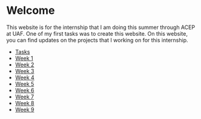 # Welcome

This website is for the internship that I am doing this summer through ACEP at UAF. One of my first tasks was to create this 
website. On this website, you can find updates on the projects that I working on for this internship.

* [Tasks](https://kjswedberg.github.io/tasks)
* [Week 1](https://kjswedberg.github.io/week1)
* [Week 2](https://kjswedberg.github.io/week2)
* [Week 3](https://kjswedberg.github.io/week3)
* [Week 4](https://kjswedberg.github.io/week4)
* [Week 5](https://kjswedberg.github.io/week5)
* [Week 6](https://kjswedberg.github.io/week6)
* [Week 7](https://kjswedberg.github.io/week7)
* [Week 8](https://kjswedberg.github.io/week8)
* [Week 9](https://kjswedberg.github.io/week9)

